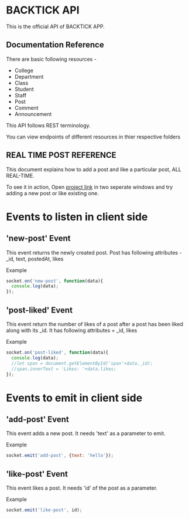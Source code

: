 BACKTICK API
============

This is the official API of BACKTICK APP.

Documentation Reference
-----------------------
There are basic following resources - 
* College
* Department
* Class
* Student
* Staff
* Post
* Comment
* Announcement

This API follows REST terminology.

You can view endpoints of different resources in thier respective folders


REAL TIME POST REFERENCE
------------------------

This document explains how to add a post and like a particular post, ALL REAL-TIME.

To see it in action, Open [project link](https://backtick-api.herokuapp.com/) in two seperate windows and try adding a new post or like existing one.

Events to listen in client side
================================

'new-post' Event 
----------------
This event returns the newly created post.
Post has following attributes - _id, text, postedAt, likes

Example

```javascript
socket.on('new-post', function(data){
  console.log(data);
});
```

'post-liked' Event
------------------
This event return the number of likes of a post after a post has been liked along with its _id.
It has following attributes = _id, likes

Example

```javascript
socket.on('post-liked', function(data){
  console.log(data);
  //let span = document.getElementById('span'+data._id);
  //span.innerText = 'Likes: '+data.likes;
});
```

Events to emit in client side
=============================

'add-post' Event
----------------
This event adds a new post.
It needs 'text' as a parameter to emit.

Example
```javascript
socket.emit('add-post', {text: 'hello'});
```

'like-post' Event
-----------------
This event likes a post.
It needs 'id' of the post as a parameter.

Example
```javascript
socket.emit('like-post', id);
``` 